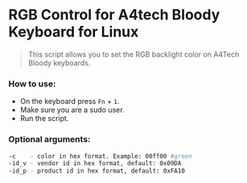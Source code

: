 # RGB Control for A4tech Bloody Keyboard for Linux

> This script allows you to set the RGB backlight color on A4Tech Bloody keyboards.

### How to use:

- On the keyboard press `Fn` + `1`.
- Make sure you are a sudo user.
- Run the script.

### Optional arguments:
``` bash
-c    - color in hex format. Example: 00ff00 #green
-id_v - vendor id in hex format, default: 0x09DA  
-id_p - product id in hex format, default: 0xFA10  
```


